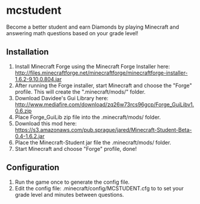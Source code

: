 mcstudent
=========

Become a better student and earn Diamonds by playing Minecraft and answering math questions based on your grade level!

Installation
-------------------
1. Install Minecraft Forge using the Minecraft Forge Installer here: 
       http://files.minecraftforge.net/minecraftforge/minecraftforge-installer-1.6.2-9.10.0.804.jar
2. After running the Forge installer, start Minecraft and choose the "Forge" profile. This will create the ".minecraft/mods/" folder.
3. Download Davidee's Gui Library here: 
       http://www.mediafire.com/download/zq26w73rcs96gcp/Forge_GuiLibv1.0.6.zip
4. Place Forge_GuiLib zip file into the .minecraft/mods/ folder.
5. Download this mod here: 
       https://s3.amazonaws.com/pub.sprague/jared/Minecraft-Student-Beta-0.4-1.6.2.jar
6. Place the Minecraft-Student jar file the .minecraft/mods/ folder. 
7. Start Minecraft and choose "Forge" profile, done!

Configuration
-------------------
1. Run the game once to generate the config file.
2. Edit the config file: .minecraft/config/MCSTUDENT.cfg to to set your grade level and minutes between questions.
